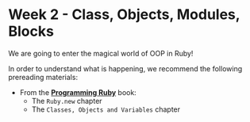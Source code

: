 # Week 2 - Class, Objects, Modules, Blocks

We are going to enter the magical world of OOP in Ruby!

In order to understand what is happening, we recommend the following prereading materials:

* From the [**Programming Ruby**](http://ruby-doc.com/docs/ProgrammingRuby/) book:
  * The `Ruby.new` chapter
  * The `Classes, Objects and Variables` chapter

